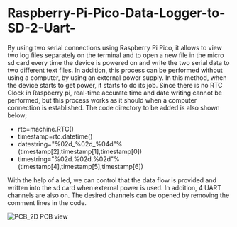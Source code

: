 # Raspberry-Pi-Pico-Data-Logger-to-SD-2-Uart-
By using two serial connections using Raspberry Pi Pico, it allows to view two log files separately on the terminal and to open a new file in the micro sd card every time the device is powered on and write the two serial data to two different text files. In addition, this process can be performed without using a computer, by using an external power supply. In this method, when the device starts to get power, it starts to do its job.
Since there is no RTC Clock in Raspberry pi, real-time accurate time and date writing cannot be performed, but this process works as it should when a computer connection is established. The code directory to be added is also shown below;

* rtc=machine.RTC()
* timestamp=rtc.datetime()
* datestring="%02d_%02d_%04d"%(timestamp[2],timestamp[1],timestamp[0])
* timestring="%02d.%02d.%02d"%(timestamp[4],timestamp[5],timestamp[6])

With the help of a led, we can control that the data flow is provided and written into the sd card when external power is used. In addition, 4 UART channels are also on. The desired channels can be opened by removing the comment lines in the code.

![PCB_2D](https://user-images.githubusercontent.com/110588407/184586287-c513dcb0-42ca-4e31-ac8f-c0b8cbe59f72.png)
PCB view
